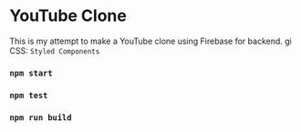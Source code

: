 # YouTube Clone

This is my attempt to make a YouTube clone using Firebase for backend.
gi
CSS: `Styled Components`


### `npm start`

### `npm test`

### `npm run build`
